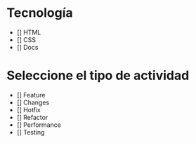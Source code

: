 # Tecnología
- [] HTML
- [] CSS 
- [] Docs

# Seleccione el tipo de actividad
- [] Feature
- [] Changes
- [] Hotfix
- [] Refactor
- [] Performance
- [] Testing

